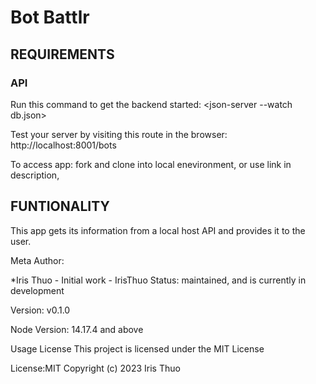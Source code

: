 # Bot Battlr


## REQUIREMENTS
### API
Run this command to get the backend started: <json-server --watch db.json>

Test your server by visiting this route in the browser: http://localhost:8001/bots

To access app: fork and clone into local enevironment, or use link in description,

## FUNTIONALITY
This app gets its information from a local host API and provides it to the user.


Meta
Author:

*Iris Thuo - Initial work - IrisThuo
Status: maintained, and is currently in development

Version: v0.1.0

Node Version: 14.17.4 and above

Usage
License
This project is licensed under the MIT License

License:MIT Copyright (c) 2023 Iris Thuo